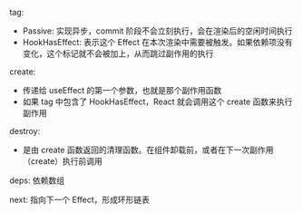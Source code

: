 tag:

- Passive: 实现异步，commit 阶段不会立刻执行，会在渲染后的空闲时间执行
- HookHasEffect: 表示这个 Effect 在本次渲染中需要被触发。如果依赖项没有变化，这个标记就不会被加上，从而跳过副作用的执行

create:

- 传递给 useEffect 的第一个参数，也就是那个副作用函数
- 如果 tag 中包含了 HookHasEffect，React 就会调用这个 create 函数来执行副作用

destroy:

- 是由 create 函数返回的清理函数。在组件卸载前，或者在下一次副作用（create）执行前调用

deps: 依赖数组

next: 指向下一个 Effect，形成环形链表

